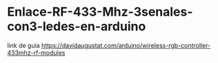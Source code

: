 # Enlace-RF-433-Mhz-3senales-con3-ledes-en-arduino

link de guia
https://davidaugustat.com/arduino/wireless-rgb-controller-433mhz-rf-modules
